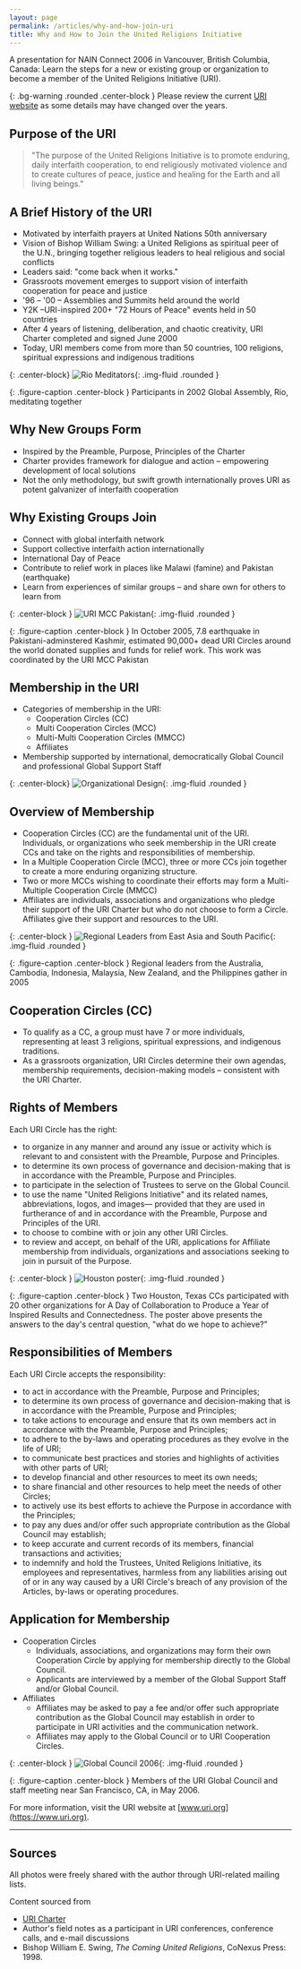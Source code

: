```yaml
---
layout: page
permalink: /articles/why-and-how-join-uri
title: Why and How to Join the United Religions Initiative
---
```


A presentation for NAIN Connect 2006 in Vancouver, British Columbia, Canada:
Learn the steps for a new or existing group or organization to become a member
of the United Religions Initiative (URI).

{: .bg-warning .rounded .center-block }
<i class="fas fa-exclamation-triangle p-3"></i> Please review the current [URI website](https://www.uri.org) as some details may have changed over the years.

## Purpose of the URI

> "The purpose of the United Religions Initiative is to promote enduring, daily
> interfaith cooperation, to end religiously motivated violence and to create
> cultures of peace, justice and healing for the Earth and all living beings."

## A Brief History of the URI

* Motivated by interfaith prayers at United Nations 50th anniversary
* Vision of Bishop William Swing: a United Religions as spiritual peer of the
  U.N., bringing together religious leaders to heal religious and social
  conflicts
* Leaders said: "come back when it works."
* Grassroots movement emerges to support vision of interfaith cooperation for
  peace and justice
* '96 – '00 – Assemblies and Summits held around the world
* Y2K –URI-inspired 200+ "72 Hours of Peace" events held in 50 countries
* After 4 years of listening, deliberation, and chaotic creativity, URI Charter
  completed and signed June 2000
* Today, URI members come from more than 50 countries, 100 religions, spiritual
  expressions and indigenous traditions

{: .center-block}
![Rio Meditators](/images/join_uri/riomeditators.jpg){: .img-fluid .rounded }

{: .figure-caption .center-block }
Participants in 2002 Global Assembly, Rio, meditating together

## Why New Groups Form

* Inspired by the Preamble, Purpose, Principles of the Charter
* Charter provides framework for dialogue and action – empowering development of
  local solutions
* Not the only methodology, but swift growth internationally proves URI as
  potent galvanizer of interfaith cooperation

## Why Existing Groups Join

* Connect with global interfaith network
* Support collective interfaith action internationally
* International Day of Peace
* Contribute to relief work in places like Malawi (famine) and Pakistan (earthquake)
* Learn from experiences of similar groups – and share own for others to learn
  from

{: .center-block }
![URI MCC Pakistan](/images/join_uri/earthquake.jpg){: .img-fluid .rounded }

{: .figure-caption .center-block }
In October 2005, 7.8 earthquake in Pakistani-adminstered Kashmir, estimated 90,000+ dead URI Circles around the world donated supplies and funds for relief work. This work was coordinated by the URI MCC Pakistan

## Membership in the URI

* Categories of membership in the URI:
  * Cooperation Circles (CC)
  * Multi Cooperation Circles (MCC)
  * Multi-Multi Cooperation Circles (MMCC)
  * Affiliates
* Membership supported by international, democratically Global Council and
  professional Global Support Staff

{: .center-block}
![Organizational Design](/images/join_uri/orgdesign.jpg){: .img-fluid .rounded }

## Overview of Membership

* Cooperation Circles (CC) are the fundamental unit of the URI. Individuals, or
  organizations who seek membership in the URI create CCs and take on the rights
  and responsibilities of membership.
* In a Multiple Cooperation Circle (MCC), three or more CCs join together to
  create a more enduring organizing structure.
* Two or more MCCs wishing to coordinate their efforts may form a Multi-Multiple
  Cooperation Circle (MMCC)
* Affiliates are individuals, associations and organizations who pledge their
  support of the URI Charter but who do not choose to form a Circle. Affiliates
  give their support and resources to the URI.

{: .center-block }
![Regional Leaders from East Asia and South Pacific](/images/join_uri/asia.jpg){: .img-fluid .rounded }

{: .figure-caption .center-block }
Regional leaders from the Australia, Cambodia, Indonesia, Malaysia, New Zealand, and the Philippines gather in 2005

## Cooperation Circles (CC)

* To qualify as a CC, a group must have 7 or more individuals, representing at
  least 3 religions, spiritual expressions, and indigenous traditions.
* As a grassroots organization, URI Circles determine their own agendas,
  membership requirements, decision-making models – consistent with the URI
  Charter.

## Rights of Members

Each URI Circle has the right:

* to organize in any manner and around any issue or activity which is relevant
  to and consistent with the Preamble, Purpose and Principles.
* to determine its own process of governance and decision-making that is in
  accordance with the Preamble, Purpose and Principles.
* to participate in the selection of Trustees to serve on the Global Council.
* to use the name "United Religions Initiative" and its related names,
  abbreviations, logos, and images— provided that they are used in furtherance
  of and in accordance with the Preamble, Purpose and Principles of the URI.
* to choose to combine with or join any other URI Circles.
* to review and accept, on behalf of the URI, applications for Affiliate
  membership from individuals, organizations and associations seeking to join in
  pursuit of the Purpose.

{: .center-block }
![Houston poster](/images/join_uri/houston.jpg){: .img-fluid .rounded }

{: .figure-caption .center-block }
Two Houston, Texas CCs participated with 20 other organizations for A Day of Collaboration to Produce a Year of Inspired Results and Connectedness. The poster above presents the answers to the day's central question, "what do we hope to achieve?"

## Responsibilities of Members

Each URI Circle accepts the responsibility:

* to act in accordance with the Preamble, Purpose and Principles;
* to determine its own process of governance and decision-making that is in
  accordance with the Preamble, Purpose and Principles;
* to take actions to encourage and ensure that its own members act in accordance
  with the Preamble, Purpose and Principles;
* to adhere to the by-laws and operating procedures as they evolve in the life
  of URI;
* to communicate best practices and stories and highlights of activities with
  other parts of URI;
* to develop financial and other resources to meet its own needs;
* to share financial and other resources to help meet the needs of other
  Circles;
* to actively use its best efforts to achieve the Purpose in accordance with the
  Principles;
* to pay any dues and/or offer such appropriate contribution as the Global
  Council may establish;
* to keep accurate and current records of its members, financial transactions
  and activities;
* to indemnify and hold the Trustees, United Religions Initiative, its employees
  and representatives, harmless from any liabilities arising out of or in any
  way caused by a URI Circle's breach of any provision of the Articles, by-laws
  or operating procedures.

## Application for Membership

* Cooperation Circles
  * Individuals, associations, and organizations may form their own Cooperation
    Circle by applying for membership directly to the Global Council.
  * Applicants are interviewed by a member of the Global Support Staff and/or
    Global Council.
* Affiliates
  * Affiliates may be asked to pay a fee and/or offer such appropriate
    contribution as the Global Council may establish in order to participate in
    URI activities and the communication network.
  * Affiliates may apply to the Global Council or to URI Cooperation Circles.

{: .center-block }
![Global Council 2006](/images/join_uri/gcstaff.jpg){: .img-fluid .rounded }

{: .figure-caption .center-block }
Members of the URI Global Council and staff meeting near San Francisco, CA, in May 2006.

For more information, visit the URI website at [www.uri.org](https://www.uri.org).

---

## Sources

All photos were freely shared with the author through URI-related mailing lists.

Content sourced from

* [URI Charter](https://www.uri.org/what-we-do/charter)
* Author's field notes as a participant in URI conferences, conference calls,
and e-mail discussions
* Bishop William E. Swing, _The Coming United Religions_, CoNexus Press: 1998.
